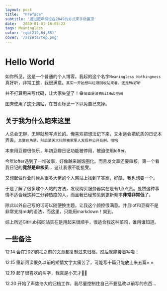 ```yaml
---
layout: post
title:  "Preface"
subtitle: '通过把年份设在2049的方式来手动置顶'
date:   2049-01-01 16:05:22
tags: Meaningless
color: 'rgb(215,84,85)'
cover: '/assets/top.png'
---
```


# Hello World

如你所见，这是一个普通的个人博客。我起的这个名字`Meaningless Nothingness`真好听，非常工整，我很满意。`其实一开始想叫垃圾回收站来着，还是MN好听`

并不打算用来写代码，让大家失望了！😁`简直是浪费GitHub空间`

图床使用了[这个网站](http://sm.ms)，在首页标记一下以免自己忘掉。

## 关于我为什么跑来这里

人总会无聊，无聊就想写点长的。俺喜欢把想法记下来，又永远会把纸质的日记本弄丢。`总塞在角落，然后某天大扫除被家里人发现并公开处刑。哈哈`

本来用豆瓣很快乐，年初豆瓣日记功能被停用，被迫使用lofter。

今年lofter遇到了一堆破事，好像越来越饭圈化。而且发文章还要审核。第一个看我日记的**竟然是审核员** ，这让我很不能接受。

又想起做作业时候从很多大佬的个人网站上找到了答案，好酷，我也想要一个。

于是了解了很多建个人站的方法，发现购买服务器实在是有1点点贵。显然这种事情不适合我这种三分钟热度的人，而且我已经预见到更新频率**非常非常低**了。

除此以外自己写的话可以随便换主题，让我这个颜控很满意。并且lof和豆瓣不是非常支持md的语法，而这里，只能用markdown！爽到。

综上所述GitHub搭网站实在是用起来很顺手，很适合我这种菜鸡，谁用谁知道。

## 一些备注

12.14 会在2021前把之前的文章都复制过来归档，然后就能接着写啦！

12.15 重新阅读很久以前的矫情文字太痛苦了，可能写十篇只能放上来五篇= =

12.19 起了很喜欢的名字，我真是小天才👩‍💻

12.20 开始了声势浩大的归档工作，我尽量控制住自己不要乱改以前写的东西…